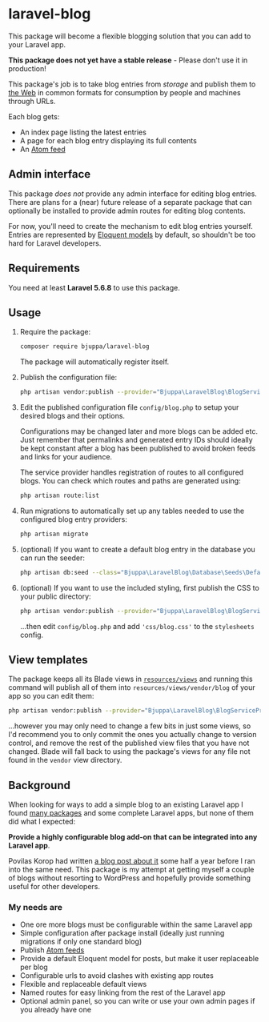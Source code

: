 # laravel-blog

This package will become a flexible blogging solution that you can add to your Laravel app.

**This package does not yet have a stable release** - Please don't use it in production!

This package's job is to take blog entries from *storage* and publish them to
[the Web](https://en.wikipedia.org/wiki/World_Wide_Web)
in common formats for consumption by people and machines through URLs.

Each blog gets:

- An index page listing the latest entries
- A page for each blog entry displaying its full contents
- An [Atom feed](https://en.wikipedia.org/wiki/Atom_(standard))

## Admin interface

This package *does not* provide any admin interface for editing blog entries.
There are plans for a (near) future release of a separate package
that can optionally be installed to provide admin routes for editing blog contents.

For now, you'll need to create the mechanism to edit blog entries yourself.
Entries are represented by [Eloquent models](https://laravel.com/docs/eloquent) by default,
so shouldn't be too hard for Laravel developers.

## Requirements

You need at least **Laravel 5.6.8** to use this package.

## Usage

1. Require the package:

    ```bash
    composer require bjuppa/laravel-blog
    ```

    The package will automatically register itself.

2. Publish the configuration file:

    ```bash
    php artisan vendor:publish --provider="Bjuppa\LaravelBlog\BlogServiceProvider" --tag="blog-config"
    ```

3. Edit the published configuration file `config/blog.php` to setup your desired blogs and their options.

    Configurations may be changed later and more blogs can be added etc.
    Just remember that permalinks and generated entry IDs should ideally be kept constant
    after a blog has been published to avoid broken feeds and links for your audience.

    The service provider handles registration of routes to all configured blogs.
    You can check which routes and paths are generated using:

    ```bash
    php artisan route:list
    ```

4. Run migrations to automatically set up any tables needed to use the configured blog entry providers:

    ```bash
    php artisan migrate
    ```

5. (optional) If you want to create a default blog entry in the database you can run the seeder:

    ```bash
    php artisan db:seed --class="Bjuppa\LaravelBlog\Database\Seeds\DefaultBlogEntrySeeder"
    ```

6. (optional) If you want to use the included styling, first publish the CSS to your public directory:

    ```bash
    php artisan vendor:publish --provider="Bjuppa\LaravelBlog\BlogServiceProvider" --tag="blog-styling"
    ```

    ...then edit `config/blog.php` and add `'css/blog.css'` to the `stylesheets` config.

## View templates

The package keeps all its Blade views in [`resources/views`](https://github.com/bjuppa/laravel-blog/tree/master/resources/views)
and running this command will publish all of them into `resources/views/vendor/blog` of your app so you can edit them:

```bash
php artisan vendor:publish --provider="Bjuppa\LaravelBlog\BlogServiceProvider" --tag="blog-views"
```

...however you may only need to change a few bits in just some views,
so I'd recommend you to only commit the ones you actually change to version control,
and remove the rest of the published view files that you have not changed.
Blade will fall back to using the package's views for any file not found in the `vendor` view directory.

## Background

When looking for ways to add a simple blog to an existing Laravel app I found
[many packages](https://packagist.org/?q=laravel%20blog)
and some complete Laravel apps, but none of them did what I expected:

**Provide a highly configurable blog add-on that can be integrated into any Laravel app**.

Povilas Korop had written
[a blog post about it](https://quickadminpanel.com/blog/blog-packages-for-laravel-nothing-to-choose-from/)
some half a year before I ran into the same need.
This package is my attempt at getting myself a couple of blogs without resorting to WordPress
and hopefully provide something useful for other developers.

### My needs are

- One ore more blogs must be configurable within the same Laravel app
- Simple configuration after package install (ideally just running migrations if only one standard blog)
- Publish [Atom feeds](https://en.wikipedia.org/wiki/Atom_(standard))
- Provide a default Eloquent model for posts, but make it user replaceable per blog
- Configurable urls to avoid clashes with existing app routes
- Flexible and replaceable default views
- Named routes for easy linking from the rest of the Laravel app
- Optional admin panel, so you can write or use your own admin pages if you already have one
